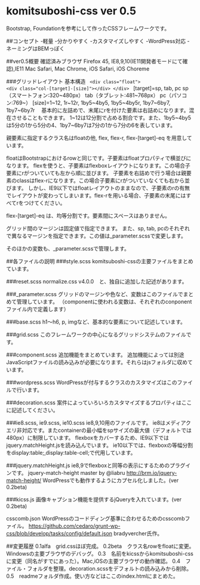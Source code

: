 # komitsuboshi-css ver 0.5
Bootstrap, Foundationを参考にして作ったCSSフレームワークです。

##コンセプト
-軽量
-分かりやすく
-カスタマイズしやすく
-WordPress対応
-ネーミングはBEMっぽく

##ver0.5概要
確認済みブラウザ
Firefox 45, IE8,9,10(IE11開発者モードにて確認),IE11 
Mac Safari, Mac Chrome,
iOS Safari, iOS Choreme

###グリッドレイアウト
基本構造
<code>
&lt;div class="float"&gt;
  &lt;div class="col-[target]-[size]"&gt;&lt;/div&gt;
&lt;/div&gt;
</code>
[target]=sp, tab, pc
  sp（スマートフォン:320~480px）
  tab（タブレット:481~768px）
  pc（パソコン:769~）
[size]=1~12, 1r~12r, 1by5~4by5, 1by5~4by5r, 1by7~6by7, 1by7~6by7r
　基本的に左詰めで、末尾にrを付けた要素は右詰めになります。混在させることもできます。
 1~12は12分割で占める割合です。また、1by5~4by5は5分の1から5分の4、1by7~6by7は7分の1から7分の6を表しています。

親要素に指定するクラス名はfloatの他, flex, flex-r, flex-[target]-eq を用意しています。

floatはBootstrapにおけるrowと同じです。子要素はfloatプロパティで横並びになります。
flexを使うと、子要素はflexboxレイアウトになります。この場合子要素にrがついていても左から順に並びます。
子要素を右詰めで行う場合は親要素のclassはflex-rになります。この場合子要素にrがついていなくても右から並びます。
しかし、IE9以下ではfloatレイアウトのままなので、子要素のrの有無でレイアウトが変わってしまいます。flex-rを用いる場合、子要素の末尾にはすべてrをつけてください。

flex-[target]-eq は、均等分割です。要素間にスペースはありません。

グリッド間のマージンは固定値で指定できます。
また、sp, tab, pcのそれぞれで異なるマージンを指定できます。この値は_parameter.scssで変更します。

そのほかの変数も、_parameter.scssで管理します。

##各ファイルの説明
###style.scss
komitsuboshi-cssの主要ファイルをまとめています。

###reset.scss
normalize.css v4.0.0　と、独自に追加した記述があります。

###_parameter.scss
グリッドのマージンや色など、変数はこのファイルでまとめて管理しています。
（componentに使われる変数は、それぞれのconponentファイル内で定義します）

###base.scss
h1～h6, p, imgなど、基本的な要素について記述しています。

###grid.scss
このフレームワークの中心になるグリッドシステムのファイルです。

###component.scss
追加機能をまとめています。
追加機能によっては別途JavaScriptファイルの読み込みが必要になります。それらはjsフォルダに収めています。

###wordpress.scss
WordPressが付与するクラスのカスタマイズはこのファイルで行います。

###decoration.scss
案件によっていろいろカスタマイズするプロパティはここに記述してください。

###ie8.scss, ie9.scss, ie10.scss
ie8,9,10用のファイルです。
ie8はメディアクエリ非対応です。またcontainerの最小幅をspサイズの最大値（デフォルトでは480px）に制限しています。
flexboxをカバーするため、IE9以下ではjquery.matchHeight.jsを読み込んでいます。
ie10以下では、flexboxの等幅分割をdisplay:table;,display:table-cell;で代用しています。

###jquery.matchHeight.js
ie8,9でflexboxと同等の表示にするためのプラグインです。
 jquery-match-height master by @liabru
 http://brm.io/jquery-match-height/
WordPressでも動作するようにカプセル化しました。(ver 0.2beta)

###kicss.js
画像キャプション機能を提供するjQueryを入れています。(ver 0.2beta)

csscomb.json
WordPressのコードディング基準に合わせるためのcsscombファイル。
https://github.com/cedaro/grunt-wp-css/blob/develop/tasks/config/default.json
bradyvercher氏作。

##変更履歴
0.1alfa　grid.cssほぼ完成。
0.2beta　クラス名rowをfloatに変更。Windowsの主要ブラウザのデバッグ。
0.3　名前をkicssからkomitsuboshi-cssに変更（同名がすでにあった）。Mac,iOSの主要ブラウザの動作確認。
0.4　ファイル・フォルダを整理。decoration.scssをデフォルトの読み込みから削除。
0.5　readmeフォルダ作成。使い方などはここのindex.htmlにまとめた。
